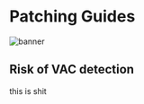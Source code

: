 # Patching Guides
![banner](https://static.wikia.nocookie.net/heroes-and-villain/images/e/e0/Peter_Griffin_%281%29.png/revision/latest?cb=20220715201743)


## Risk of VAC detection

this is shit
